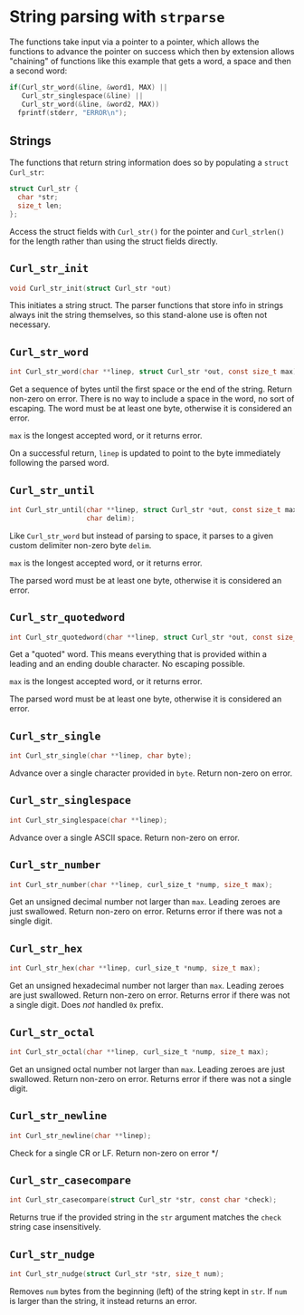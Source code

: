 <!--
Copyright (C) Daniel Stenberg, <daniel@haxx.se>, et al.

SPDX-License-Identifier: curl
-->

# String parsing with `strparse`

The functions take input via a pointer to a pointer, which allows the
functions to advance the pointer on success which then by extension allows
"chaining" of functions like this example that gets a word, a space and then a
second word:

~~~c
if(Curl_str_word(&line, &word1, MAX) ||
   Curl_str_singlespace(&line) ||
   Curl_str_word(&line, &word2, MAX))
  fprintf(stderr, "ERROR\n");
~~~

## Strings

The functions that return string information does so by populating a
`struct Curl_str`:

~~~c
struct Curl_str {
  char *str;
  size_t len;
};
~~~

Access the struct fields with `Curl_str()` for the pointer and `Curl_strlen()`
for the length rather than using the struct fields directly.

## `Curl_str_init`

~~~c
void Curl_str_init(struct Curl_str *out)
~~~

This initiates a string struct. The parser functions that store info in
strings always init the string themselves, so this stand-alone use is often
not necessary.

## `Curl_str_word`

~~~c
int Curl_str_word(char **linep, struct Curl_str *out, const size_t max);
~~~

Get a sequence of bytes until the first space or the end of the string. Return
non-zero on error. There is no way to include a space in the word, no sort of
escaping. The word must be at least one byte, otherwise it is considered an
error.

`max` is the longest accepted word, or it returns error.

On a successful return, `linep` is updated to point to the byte immediately
following the parsed word.

## `Curl_str_until`

~~~c
int Curl_str_until(char **linep, struct Curl_str *out, const size_t max,
                   char delim);
~~~

Like `Curl_str_word` but instead of parsing to space, it parses to a given
custom delimiter non-zero byte `delim`.

`max` is the longest accepted word, or it returns error.

The parsed word must be at least one byte, otherwise it is considered an
error.

## `Curl_str_quotedword`

~~~c
int Curl_str_quotedword(char **linep, struct Curl_str *out, const size_t max);
~~~

Get a "quoted" word. This means everything that is provided within a leading
and an ending double character. No escaping possible.

`max` is the longest accepted word, or it returns error.

The parsed word must be at least one byte, otherwise it is considered an
error.

## `Curl_str_single`

~~~c
int Curl_str_single(char **linep, char byte);
~~~

Advance over a single character provided in `byte`. Return non-zero on error.

## `Curl_str_singlespace`

~~~c
int Curl_str_singlespace(char **linep);
~~~

Advance over a single ASCII space. Return non-zero on error.

## `Curl_str_number`

~~~c
int Curl_str_number(char **linep, curl_size_t *nump, size_t max);
~~~

Get an unsigned decimal number not larger than `max`. Leading zeroes are just
swallowed. Return non-zero on error. Returns error if there was not a single
digit.

## `Curl_str_hex`

~~~c
int Curl_str_hex(char **linep, curl_size_t *nump, size_t max);
~~~

Get an unsigned hexadecimal number not larger than `max`. Leading zeroes are
just swallowed. Return non-zero on error. Returns error if there was not a
single digit. Does *not* handled `0x` prefix.

## `Curl_str_octal`

~~~c
int Curl_str_octal(char **linep, curl_size_t *nump, size_t max);
~~~

Get an unsigned octal number not larger than `max`. Leading zeroes are just
swallowed. Return non-zero on error. Returns error if there was not a single
digit.

## `Curl_str_newline`

~~~c
int Curl_str_newline(char **linep);
~~~

Check for a single CR or LF. Return non-zero on error */

## `Curl_str_casecompare`

~~~c
int Curl_str_casecompare(struct Curl_str *str, const char *check);
~~~

Returns true if the provided string in the `str` argument matches the `check`
string case insensitively.

## `Curl_str_nudge`

~~~c
int Curl_str_nudge(struct Curl_str *str, size_t num);
~~~

Removes `num` bytes from the beginning (left) of the string kept in `str`. If
`num` is larger than the string, it instead returns an error.
